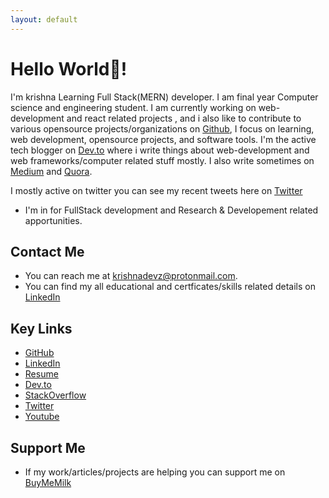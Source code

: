 ```yaml
---
layout: default
---
```


# Hello World👋!

I'm krishna Learning Full Stack(MERN) developer.
I am final year Computer science and engineering student.
I am currently working on web-development and react related projects , and i also like to contribute to various opensource projects/organizations on [Github](https://github.com/krishnadevz), I focus on learning, web development, opensource projects, and software tools.
I'm the active tech blogger on [Dev.to](https://dev.to/krishnakakade) where i write things about web-development and web frameworks/computer related stuff mostly. 
I also write sometimes on  [Medium](https://krishnakakade.medium.com/) and [Quora](https://www.quora.com/profile/Krishna-Kakade-2).

I mostly active on twitter you can see my recent tweets here on [Twitter](https://twitter.com/krishnadevz)
* I'm in for FullStack development and Research & Developement related apportunities. 

## Contact Me

* You can reach me at [krishnadevz@protonmail.com](mailto:krishnadevz@protonmail.com).
* You can find my all educational and certficates/skills related details on [LinkedIn](https://www.linkedin.com/in/krishnakakade/)


## Key Links

* [GitHub](https://github.com/krishnadevz)
* [LinkedIn](https://www.linkedin.com/in/krishnakakade/)
* [Resume](https://docs.google.com/document/d/1NEGtT10iNRuDqp6hxdC3-yIfSRYtP_Oq0r2_dZRPJd0/edit?usp=sharing)
* [Dev.to](https://dev.to/krishnakakade)
* [StackOverflow](https://stackoverflow.com/users/8926157/krishna-kakade?tab=profile)
* [Twitter](https://twitter.com/krishnadevz)
* [Youtube](https://www.youtube.com/channel/UCTtvSf6G8KHpeh2i8t48PsQ)

## Support Me
* If my work/articles/projects are helping you can support me on [BuyMeMilk](https://www.buymeacoffee.com/eAcXWMB)


